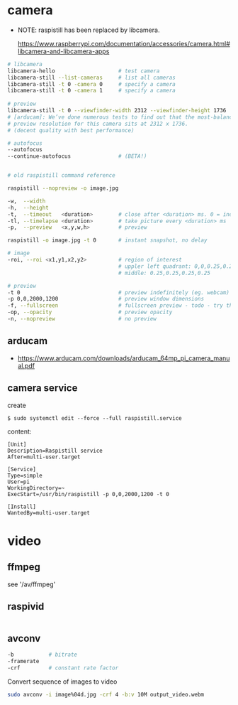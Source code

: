

# camera


- NOTE: raspistill has been replaced by libcamera.

  https://www.raspberrypi.com/documentation/accessories/camera.html#libcamera-and-libcamera-apps


```bash
# libcamera
libcamera-hello                    # test camera
libcamera-still --list-cameras     # list all cameras
libcamera-still -t 0 -camera 0     # specify a camera
libcamera-still -t 0 -camera 1     # specify a camera
 
# preview
libcamera-still -t 0 --viewfinder-width 2312 --viewfinder-height 1736
# [arducam]: We’ve done numerous tests to find out that the most-balanced 
# preview resolution for this camera sits at 2312 x 1736. 
# (decent quality with best performance)

# autofocus
--autofocus
--continue-autofocus               # (BETA!)


# old raspistill command reference 

raspistill --nopreview -o image.jpg 

-w,  --width 
-h,  --height
-t,  --timeout   <duration>        # close after <duration> ms. 0 = indefinite
-tl, --timelapse <duration>        # take picture every <duration> ms
-p,  --preview   <x,y,w,h>         # preview

raspistill -o image.jpg -t 0       # instant snapshot, no delay

# image
-roi, --roi <x1,y1,x2,y2>          # region of interest
                                   # uppler left quadrant: 0,0,0.25,0.25
                                   # middle: 0.25,0.25,0.25,0.25

# preview
-t 0                               # preview indefinitely (eg. webcam)
-p 0,0,2000,1200                   # preview window dimensions
-f, --fullscreen                   # fullscreen preview - todo - try this!
-op, --opacity                     # preview opacity
-n, --nopreview                    # no preview
```

## arducam

- https://www.arducam.com/downloads/arducam_64mp_pi_camera_manual.pdf



## camera service

create

```
$ sudo systemctl edit --force --full raspistill.service
```

content:

```
[Unit]
Description=Raspistill service
After=multi-user.target

[Service]
Type=simple
User=pi
WorkingDirectory=~
ExecStart=/usr/bin/raspistill -p 0,0,2000,1200 -t 0

[Install]
WantedBy=multi-user.target
```



# video

## ffmpeg

see '/av/ffmpeg'

## raspivid

```bash

```




## avconv


```bash
-b           # bitrate
-framerate
-crf         # constant rate factor
```


Convert sequence of images to video

```bash
sudo avconv -i image%04d.jpg -crf 4 -b:v 10M output_video.webm
```


